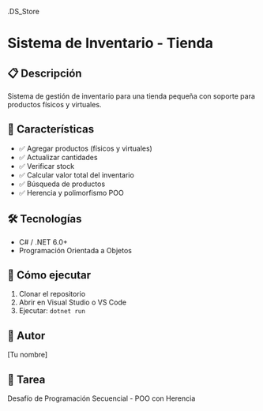 .DS_Store
# Sistema de Inventario - Tienda

## 📋 Descripción
Sistema de gestión de inventario para una tienda pequeña con soporte para productos físicos y virtuales.

## 🎯 Características
- ✅ Agregar productos (físicos y virtuales)
- ✅ Actualizar cantidades
- ✅ Verificar stock
- ✅ Calcular valor total del inventario
- ✅ Búsqueda de productos
- ✅ Herencia y polimorfismo POO

## 🛠️ Tecnologías
- C# / .NET 6.0+
- Programación Orientada a Objetos

## 🚀 Cómo ejecutar
1. Clonar el repositorio
2. Abrir en Visual Studio o VS Code
3. Ejecutar: `dotnet run`

## 👤 Autor
[Tu nombre]

## 📝 Tarea
Desafío de Programación Secuencial - POO con Herencia